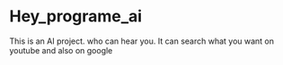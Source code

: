 # Hey_programe_ai
This is an AI project. who can hear you. It can search what you want on youtube and also on google 
